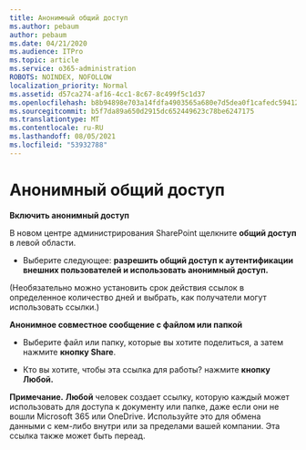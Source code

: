 ```yaml
---
title: Анонимный общий доступ
ms.author: pebaum
author: pebaum
ms.date: 04/21/2020
ms.audience: ITPro
ms.topic: article
ms.service: o365-administration
ROBOTS: NOINDEX, NOFOLLOW
localization_priority: Normal
ms.assetid: d57ca274-af16-4cc1-8c67-8c499f5c1d37
ms.openlocfilehash: b8b94898e703a14fdfa4903565a680e7d5dea0f1cafedc59412d425b4ff9bbb2
ms.sourcegitcommit: b5f7da89a650d2915dc652449623c78be6247175
ms.translationtype: MT
ms.contentlocale: ru-RU
ms.lasthandoff: 08/05/2021
ms.locfileid: "53932788"
---
```

# <a name="anonymous-sharing"></a>Анонимный общий доступ

 **Включить анонимный доступ**
  
В новом центре администрирования SharePoint щелкните **общий доступ** в левой области. 
  
- Выберите следующее: **разрешить общий доступ к аутентификации внешних пользователей и использовать анонимный доступ.**
  
(Необязательно можно установить срок действия ссылок в определенное количество дней и выбрать, как получатели могут использовать ссылки.)
    
 **Анонимное совместное сообщение с файлом или папкой**
  
- Выберите файл или папку, которые вы хотите поделиться, а затем нажмите **кнопку Share**. 
    
- Кто вы хотите, чтобы эта ссылка для работы? нажмите **кнопку Любой.**
  
 **Примечание.** **Любой** человек создает ссылку, которую каждый может использовать для доступа к документу или папке, даже если они не вошли Microsoft 365 или OneDrive. Используйте это для обмена данными с кем-либо внутри или за пределами вашей компании. Эта ссылка также может быть переад. 
    

